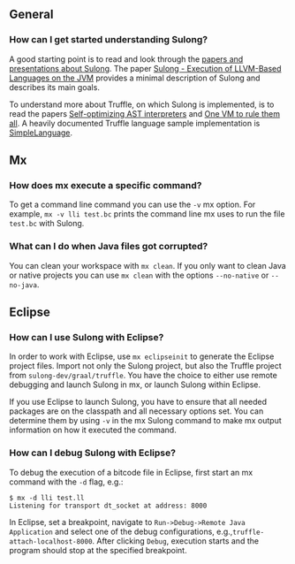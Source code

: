 ## General

### How can I get started understanding Sulong?

A good starting point is to read and look through the
[papers and presentations about Sulong](PUBLICATIONS.md).
The paper [Sulong - Execution of LLVM-Based Languages on the JVM](http://2016.ecoop.org/event/icooolps-2016-sulong-execution-of-llvm-based-languages-on-the-jvm)
provides a minimal description of Sulong and describes its main goals.

To understand more about Truffle, on which Sulong is implemented, is to
read the papers [Self-optimizing AST interpreters](http://dl.acm.org/citation.cfm?id=2384587)
and [One VM to rule them all](http://dl.acm.org/citation.cfm?id=2509581).
A heavily documented Truffle language sample implementation is
[SimpleLanguage](https://github.com/graalvm/simplelanguage).

## Mx

### How does mx execute a specific command?

To get a command line command you can use the `-v` mx option. For
example, `mx -v lli test.bc` prints the command line mx uses to run
the file `test.bc` with Sulong.

### What can I do when Java files got corrupted?

You can clean your workspace with `mx clean`. If you only want to clean
Java or native projects you can use `mx clean` with the options
`--no-native` or `--no-java`.

## Eclipse

### How can I use Sulong with Eclipse?

In order to work with Eclipse, use `mx eclipseinit` to generate the
Eclipse project files. Import not only the Sulong project, but also the
Truffle project from `sulong-dev/graal/truffle`. You have the choice to
either use remote debugging and launch Sulong in mx, or launch Sulong
within Eclipse.

If you use Eclipse to launch Sulong, you have to ensure that all needed
packages are on the classpath and all necessary options set. You can
determine them by using `-v` in the mx Sulong command to make mx
output information on how it executed the command.

### How can I debug Sulong with Eclipse?

To debug the execution of a bitcode file in Eclipse, first start an mx
command with the `-d` flag, e.g.:

    $ mx -d lli test.ll
    Listening for transport dt_socket at address: 8000

In Eclipse, set a breakpoint, navigate to
`Run->Debug->Remote Java Application` and select one
of the debug configurations, e.g.,`truffle-attach-localhost-8000`.
After clicking `Debug`, execution starts and the program should stop at
the specified breakpoint.
